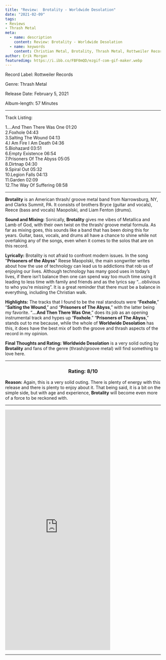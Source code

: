 ```yaml
---
title: "Review:  Brotality - Worldwide Desolation"
date: "2021-02-09"
tags:
- Reviews
- Thrash Metal
meta:
  - name: description
    content: Review: Brotality - Worldwide Desolation
  - name: keywords
    content: Christian Metal, Brotality, Thrash Metal, Rottweiler Records
author: Erik Morgan
featuredimg: https://i.ibb.co/FBF0mQD/ezgif-com-gif-maker.webp
---
```



Record Label: Rottweiler Records

Genre: Thrash Metal

Release Date: February 5, 2021

Album-length: 57 Minutes

<hr>

Track Listing:

1....And Then There Was One 01:20 <br>
2.Foxhole 04:43 <br>
3.Salting The Wound 04:13 <br>
4.I Am Fire I Am Death 04:36 <br>
5.Biohazard 03:51 <br>
6.Empty Existence 06:54 <br>
7.Prisoners Of The Abyss 05:05 <br>
8.Dirtnap 04:30 <br>
9.Spiral Out 05:32 <br>
10.Legion Falls 04:13 <br>
11.Garden 02:09 <br>
12.The Way Of Suffering 08:58 <br>

<hr>

**Brotality** is an American thrash/ groove metal band from Narrowsburg, NY, and Clarks Summit, PA. It consists of brothers Bryce (guitar and vocals), Reece (bass and vocals) Maopolski, and Liam Fenton (drums). 

**Sound and Mixing:** Sonically, **Brotality** gives me vibes of Metallica and Lamb of God, with their own twist on the thrash/ groove metal formula. As far as mixing goes, this sounds like a band that has been doing this for years. Guitar, bass, vocals, and drums all have a chance to shine while not overtaking any of the songs, even when it comes to the solos that are on this record. 

**Lyrically:** Brotality is not afraid to confront modern issues. In the song "**Prisoners of the Abyss**" Reese Maopolski, the main songwriter writes about how the use of technology can lead us to addictions that rob us of enjoying our lives. Although technology has many good uses in today’s lives, if there isn’t balance then one can spend way too much time using it leading to less time with family and friends and as the lyrics say “…oblivious to who you’re missing”. It is a great reminder that there must be a balance in everything, including the Christian walk. 

**Highlights:** The tracks that I found to be the real standouts were “**Foxhole**,” “**Salting the Wound**,” and “**Prisoners of The Abyss**,” with the latter being my favorite. “**…And Then There Was One**,” does its job as an opening instrumental track and hypes up “**Foxhole**.” “**Prisoners of The Abyss**,” stands out to me because, while the whole of **Worldwide Desolation** has this, it does have the best mix of both the groove and thrash aspects of the record in my opinion. 

**Final Thoughts and Rating:** **Worldwide Desolation** is a very solid outing by **Brotality** and fans of the genre (thrash/groove metal) will find something to love here. 

<hr>

<h3 style="text-align:center">Rating: 8/10</h3>

**Reason:** Again, this is a very solid outing. There is plenty of energy with this release and there is plenty to enjoy about it. That being said, it is a bit on the simple side, but with age and experience, **Brotality** will become even more of a force to be reckoned with. 

<hr>
<iframe style="border: 0; width: 340px; height: 776px;" src="https://bandcamp.com/EmbeddedPlayer/album=2830097946/size=large/bgcol=ffffff/linkcol=0687f5/transparent=true/" seamless><a href="https://brotality.bandcamp.com/album/worldwide-desolation">Worldwide Desolation by Brotality</a></iframe>

<hr>







